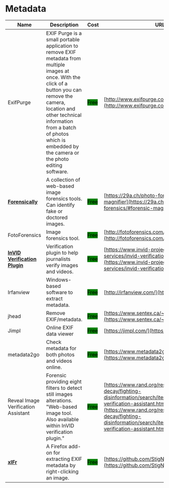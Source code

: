 # Metadata

| Name | Description | Cost | URL |
| --- | --- | --- | --- |
| ExifPurge | EXIF Purge is a small portable application to remove EXIF metadata from multiple images at once. With the click of a button you can remove the camera, location and other technical information from a batch of photos which is embedded by the camera or the photo editing software. | <mark style="background-color:green;">Free</mark> | [http://www.exifpurge.com/](http://www.exifpurge.com/) |
| [**Forensically**](../../../tools/forensically/README.md) | A collection of web-based image forensics tools. Can identify fake or doctored images. | <mark style="background-color:green;">Free</mark> | [https://29a.ch/photo-forensics/#forensic-magnifier](https://29a.ch/photo-forensics/#forensic-magnifier) |
| FotoForensics | Image forensics tool. | <mark style="background-color:green;">Free</mark> | [http://fotoforensics.com/](http://fotoforensics.com/) |
| [**InVID Verification Plugin**](../../../tools/invid/README.md) | Verification plugin to help journalists verify images and videos. | <mark style="background-color:green;">Free</mark> | [https://www.invid-project.eu/tools-and-services/invid-verification-plugin/](https://www.invid-project.eu/tools-and-services/invid-verification-plugin/) |
| Irfanview | Windows-based software to extract metadata. | <mark style="background-color:green;">Free</mark> | [http://irfanview.com/](http://irfanview.com/) |
| jhead | Remove EXIF/metadata. | <mark style="background-color:green;">Free</mark> | [https://www.sentex.ca/~mwandel/jhead/](https://www.sentex.ca/~mwandel/jhead/) |
| Jimpl | Online EXIF data viewer | <mark style="background-color:green;">Free</mark> | [https://jimpl.com/](https://jimpl.com/) |
| metadata2go | Check metadata for both photos and videos online. | <mark style="background-color:green;">Free</mark> | [https://www.metadata2go.com/](https://www.metadata2go.com/) |
| Reveal Image Verification Assistant | Forensic providing eight filters to detect still images alterations. "Web-based image tool. Also available within InVID verification plugin." | <mark style="background-color:green;">Free</mark> | [https://www.rand.org/research/projects/truth-decay/fighting-disinformation/search/items/reveal-image-verification-assistant.html](https://www.rand.org/research/projects/truth-decay/fighting-disinformation/search/items/reveal-image-verification-assistant.html) |
| [**xIFr**](../../../tools/xifr/README.md) | A Firefox add-on for extracting EXIF metadata by right-clicking an image. | <mark style="background-color:green;">Free</mark> | [https://github.com/StigNygaard/xIFr](https://github.com/StigNygaard/xIFr) |